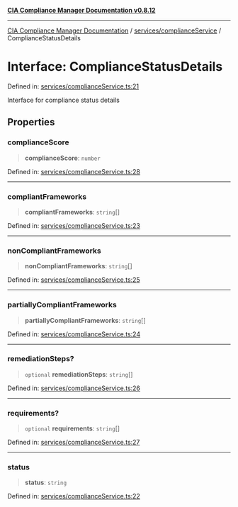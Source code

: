 [**CIA Compliance Manager Documentation v0.8.12**](../../../README.md)

***

[CIA Compliance Manager Documentation](../../../modules.md) / [services/complianceService](../README.md) / ComplianceStatusDetails

# Interface: ComplianceStatusDetails

Defined in: [services/complianceService.ts:21](https://github.com/Hack23/cia-compliance-manager/blob/e7811142a771ec75716a7ce3a0d60f18cb91cd06/src/services/complianceService.ts#L21)

Interface for compliance status details

## Properties

### complianceScore

> **complianceScore**: `number`

Defined in: [services/complianceService.ts:28](https://github.com/Hack23/cia-compliance-manager/blob/e7811142a771ec75716a7ce3a0d60f18cb91cd06/src/services/complianceService.ts#L28)

***

### compliantFrameworks

> **compliantFrameworks**: `string`[]

Defined in: [services/complianceService.ts:23](https://github.com/Hack23/cia-compliance-manager/blob/e7811142a771ec75716a7ce3a0d60f18cb91cd06/src/services/complianceService.ts#L23)

***

### nonCompliantFrameworks

> **nonCompliantFrameworks**: `string`[]

Defined in: [services/complianceService.ts:25](https://github.com/Hack23/cia-compliance-manager/blob/e7811142a771ec75716a7ce3a0d60f18cb91cd06/src/services/complianceService.ts#L25)

***

### partiallyCompliantFrameworks

> **partiallyCompliantFrameworks**: `string`[]

Defined in: [services/complianceService.ts:24](https://github.com/Hack23/cia-compliance-manager/blob/e7811142a771ec75716a7ce3a0d60f18cb91cd06/src/services/complianceService.ts#L24)

***

### remediationSteps?

> `optional` **remediationSteps**: `string`[]

Defined in: [services/complianceService.ts:26](https://github.com/Hack23/cia-compliance-manager/blob/e7811142a771ec75716a7ce3a0d60f18cb91cd06/src/services/complianceService.ts#L26)

***

### requirements?

> `optional` **requirements**: `string`[]

Defined in: [services/complianceService.ts:27](https://github.com/Hack23/cia-compliance-manager/blob/e7811142a771ec75716a7ce3a0d60f18cb91cd06/src/services/complianceService.ts#L27)

***

### status

> **status**: `string`

Defined in: [services/complianceService.ts:22](https://github.com/Hack23/cia-compliance-manager/blob/e7811142a771ec75716a7ce3a0d60f18cb91cd06/src/services/complianceService.ts#L22)
